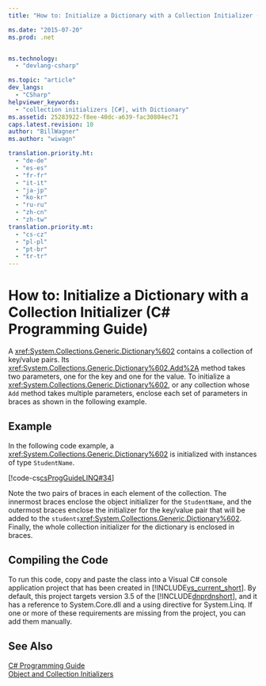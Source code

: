```yaml
---
title: "How to: Initialize a Dictionary with a Collection Initializer (C# Programming Guide) | Microsoft Docs"

ms.date: "2015-07-20"
ms.prod: .net


ms.technology: 
  - "devlang-csharp"

ms.topic: "article"
dev_langs: 
  - "CSharp"
helpviewer_keywords: 
  - "collection initializers [C#], with Dictionary"
ms.assetid: 25283922-f8ee-40dc-a639-fac30804ec71
caps.latest.revision: 10
author: "BillWagner"
ms.author: "wiwagn"

translation.priority.ht: 
  - "de-de"
  - "es-es"
  - "fr-fr"
  - "it-it"
  - "ja-jp"
  - "ko-kr"
  - "ru-ru"
  - "zh-cn"
  - "zh-tw"
translation.priority.mt: 
  - "cs-cz"
  - "pl-pl"
  - "pt-br"
  - "tr-tr"
---
```

# How to: Initialize a Dictionary with a Collection Initializer (C# Programming Guide)
A <xref:System.Collections.Generic.Dictionary%602> contains a collection of key/value pairs. Its <xref:System.Collections.Generic.Dictionary%602.Add%2A> method takes two parameters, one for the key and one for the value. To initialize a <xref:System.Collections.Generic.Dictionary%602>, or any collection whose `Add` method takes multiple parameters, enclose each set of parameters in braces as shown in the following example.  
  
## Example  
 In the following code example, a <xref:System.Collections.Generic.Dictionary%602> is initialized with instances of type `StudentName`.  
  
 [!code-cs[csProgGuideLINQ#34](../../../csharp/programming-guide/arrays/codesnippet/CSharp/how-to-initialize-a-dictionary-with-a-collection-initializer_1.cs)]  
  
 Note the two pairs of braces in each element of the collection. The innermost braces enclose the object initializer for the `StudentName`, and the outermost braces enclose the initializer for the key/value pair that will be added to the `students`<xref:System.Collections.Generic.Dictionary%602>. Finally, the whole collection initializer for the dictionary is enclosed in braces.  
  
## Compiling the Code  
 To run this code, copy and paste the class into a Visual C# console application project that has been created in [!INCLUDE[vs_current_short](../../../csharp/programming-guide/classes-and-structs/includes/vs_current_short_md.md)]. By default, this project targets version 3.5 of the [!INCLUDE[dnprdnshort](../../../csharp/getting-started/includes/dnprdnshort_md.md)], and it has a reference to System.Core.dll and a using directive for System.Linq. If one or more of these requirements are missing from the project, you can add them manually.   
  
## See Also  
 [C# Programming Guide](../../../csharp/programming-guide/index.md)   
 [Object and Collection Initializers](../../../csharp/programming-guide/classes-and-structs/object-and-collection-initializers.md)